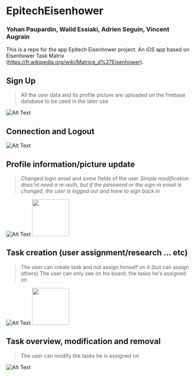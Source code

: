 # EpitechEisenhower
### Yohan Paupardin, Walid Essiaki, Adrien Seguin, Vincent Augrain

This is a repo for the app Epitech Eisenhower project. An iOS app based on Eisenhower Task Matrix (https://fr.wikipedia.org/wiki/Matrice_d%27Eisenhower).

## Sign Up

> All the user data and its profile picture are uploaded on the firebase database to be used in the later use

![Alt Text](https://i.imgur.com/WOk2Rxp.gif)


## Connection and Logout

![Alt Text](https://i.imgur.com/QpTLqx8.gif)


## Profile information/picture update

> Changed login email and some fields of the user
*Simple modification does'nt need a re-auth, but if the password or the sign-in email is changed, the user is logged out and have to sign back in*

![Alt Text](https://i.imgur.com/KzpkOiB.gif)
<img src="https://i.imgur.com/KzpkOiB.gif" width="100" height="100" />

## Task creation (user assignment/research ... etc)

> The user can create task and not assign himself on it (but can assign others)
> The user can only see on his board, the tasks he's assigned on

![Alt Text](https://i.imgur.com/ad0JvXwt.gif)
<img src="https://i.imgur.com/ad0JvXwt.gif" width="100" height="100" />

## Task overview, modification and removal

> The user can modify the tasks he is assigned on

![Alt Text](https://i.imgur.com/KsdhKYV.gif)


